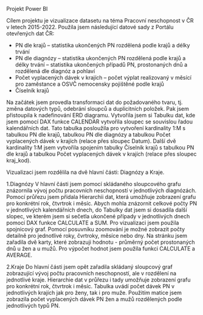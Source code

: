 Projekt  Power BI

Cílem projektu je vizualizace datasetu na téma Pracovní neschopnost v ČR v letech 2015-2022. Použila jsem následující datové sady z Portálu otevřených dat ČR:
-	PN dle krajů – statistika ukončených PN rozdělená podle krajů a délky trvání
-	PN dle diagnózy – statistika ukončených PN rozdělená podle krajů a délky trvání – statistika ukončených případů PN, prostonaných dnů a rozdělená dle diagnóz a pohlaví
-	Počet vyplacených dávek v krajích – počet výplat realizovaný v měsící pro zaměstance a OSVČ nemocensky pojištěné podle krajů
-	Číselník krajů

Na začátek jsem provedla transformaci dat do požadovaného tvaru, tj. změna datových typů, odebrání sloupců a duplicitních položek.
Pak jsem přistoupila k nadefinování ERD diagramu. Vytvořila jsem si Tabulku dat, kde jsem pomocí DAX funkce CALENDAR vytvořila sloupec se souvislou řadou kalendářních dat. Tato tabulka posloužila pro vytvoření kardinality 1:M s tabulkou PN dle krajů, tabulkou PN dle diagnózy a tabulkou Počet vyplacených dávek v krajích (relace přes sloupec Datum). Další dvě kardinality 1:M jsem vytvořila spojením tabulky Číselník krajů s tabulkou PN dle krajů a tabulkou Počet vyplacených dávek v krajích (relace přes sloupec kraj_kod).

Vizualizaci jsem rozdělila na dvě hlavní části: Diagnózy a Kraje.

1.Diagnózy
V hlavní části jsem pomocí skládaného sloupcového grafu znázornila vývoj počtu pracovních neschopností v jednotlivých diagnózách. Pomocí průřezu jsem přidala Hierarchii dat, která umožňuje zobrazení grafu pro konkrétní rok, čtvrtrok i měsíc.
Abych mohla znázornit celkové počty PN v jednotlivých kalendářních dnech, do Tabulky dat jsem si dosadila další slopec, ve kterém jsem si sečetla  ukončené případy v jednotlivých dnech pomocí DAX funkce CALCULATE a SUM. Pro vizualizaci jsem použila spojnicový graf. Pomocí posuvníku zoomování je možné zobrazit počty detailně pro jednotlivé roky, čvrtroky, měsíce nebo dny.
Na stránku jsem zařadila dvě karty, které zobrazuji hodnotu -  průměrný počet prostonaných dnů u žen a u mužů. Pro výpočet hodnot jsem použila funkci CALCULATE a AVERAGE.

2.Kraje
Do hlavní části jsem opět zařadila skládaný sloupcový graf zobrazující vývoj počtu pracovních neschopností, ale v rozdělení na jednotlivé kraje. Hierarchie dat v průřezu i tady umožňuje zobrazení grafu pro konkrétní rok, čtvrtrok i měsíc.
Tabulka uvádí počet dávek PN v jednotlivých krajích jak pro ženy, tak i pro muže.
Použitím matice jsem zobrazila počet vyplacených dávek PN žen a mužů rozdělených podle jednotlivých typů PN. 


